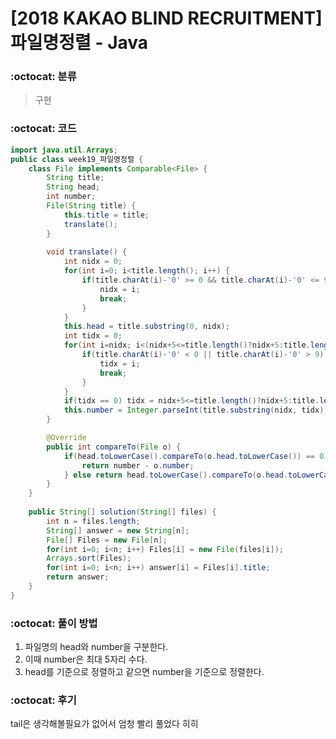# [2018 KAKAO BLIND RECRUITMENT] 파일명정렬 - Java

###  :octocat: 분류

> 구현

### :octocat: 코드

```java
import java.util.Arrays;
public class week19_파일명정렬 {
	class File implements Comparable<File> {
		String title;
		String head;
		int number;
		File(String title) {
			this.title = title;
			translate();
		}
		
		void translate() {
			int nidx = 0;
			for(int i=0; i<title.length(); i++) {
				if(title.charAt(i)-'0' >= 0 && title.charAt(i)-'0' <= 9) {
					nidx = i;
					break;
				}
			}
			this.head = title.substring(0, nidx);
			int tidx = 0;
			for(int i=nidx; i<(nidx+5<=title.length()?nidx+5:title.length()); i++) {
				if(title.charAt(i)-'0' < 0 || title.charAt(i)-'0' > 9) {
					tidx = i;
					break;
				}
			}
			if(tidx == 0) tidx = nidx+5<=title.length()?nidx+5:title.length();
			this.number = Integer.parseInt(title.substring(nidx, tidx));
		}

		@Override
		public int compareTo(File o) {
			if(head.toLowerCase().compareTo(o.head.toLowerCase()) == 0) {
				return number - o.number;
			} else return head.toLowerCase().compareTo(o.head.toLowerCase());
		}
	}
	
	public String[] solution(String[] files) {
		int n = files.length;
        String[] answer = new String[n];
        File[] Files = new File[n];
        for(int i=0; i<n; i++) Files[i] = new File(files[i]);
        Arrays.sort(Files);
        for(int i=0; i<n; i++) answer[i] = Files[i].title;
        return answer;
    }
}
```

### :octocat: 풀이 방법

1. 파일명의 head와 number을 구분한다.
2. 이때 number은 최대 5자리 수다.
3. head를 기준으로 정렬하고 같으면 number을 기준으로 정렬한다.

### :octocat: 후기

tail은 생각해볼필요가 없어서 엄청 빨리 풀었다 히히
